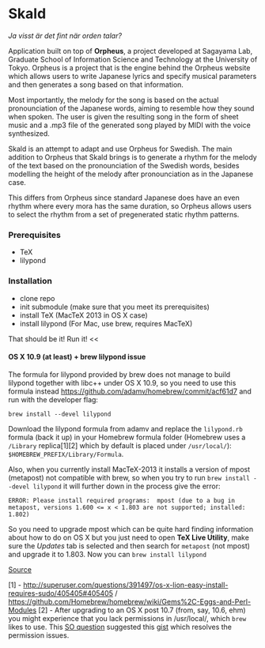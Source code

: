 Skald
=====

*Ja visst är det fint när orden talar?*

Application built on top of **Orpheus**, a project developed at Sagayama Lab, Graduate School of Information Science and Technology at the University of Tokyo. Orpheus is a project that is the engine behind the Orpheus website which allows users to write Japanese lyrics and specify musical parameters and then generates a song based on that information.

Most importantly, the melody for the song is based on the actual pronounciation of the Japanese words, aiming to resemble how they sound when spoken. The user is given the resulting song in the form of sheet music and a .mp3 file of the generated song played by MIDI with the voice synthesized.

Skald is an attempt to adapt and use Orpheus for Swedish. The main addition to Orpheus that Skald brings is to generate a rhythm for the melody of the text based on the pronounciation of the Swedish words, besides modelling the height of the melody after pronounciation as in the Japanese case.

This differs from Orpheus since standard Japanese does have an even rhythm where every mora has the same duration, so Orpheus allows users to select the rhythm from a set of pregenerated static rhythm patterns.

### Prerequisites
* TeX
* lilypond

### Installation
* clone repo
* init submodule (make sure that you meet its prerequisites)
* install TeX (MacTeX 2013 in OS X case)
* install lilypond (For Mac, use brew, requires MacTeX)

That should be it! Run it!
<<
#### OS X 10.9 (at least) + brew lilypond issue

The formula for lilypond provided by brew does not manage to build lilypond together with libc++ under OS X 10.9, so you need to use this formula instead https://github.com/adamv/homebrew/commit/acf61d7 and run with the developer flag:

`brew install --devel lilypond`

Download the lilypond formula from adamv and replace the `lilypond.rb` formula (back it up) in your Homebrew formula folder (Homebrew uses a `/Library` replica[1][2] which by default is placed under `/usr/local/`): `$HOMEBREW_PREFIX/Library/Formula`.

Also, when you currently install MacTeX-2013 it installs a version of mpost (metapost) not compatible with brew, so when you try to run `brew install --devel lilypond` it will further down in the process give the error:

```
ERROR: Please install required programs:  mpost (due to a bug in metapost, versions 1.600 <= x < 1.803 are not supported; installed: 1.802) 
```

So you need to upgrade mpost which can be quite hard finding information about how to do on OS X but you just need to open **TeX Live Utility**, make sure the *Updates* tab is selected and then search for `metapost` (not mpost) and upgrade it to 1.803. Now you can `brew install lilypond`

[Source](https://github.com/Homebrew/homebrew/issues/23336#issuecomment-29144066)

[1] - http://superuser.com/questions/391497/os-x-lion-easy-install-requires-sudo/405405#405405 / https://github.com/Homebrew/homebrew/wiki/Gems%2C-Eggs-and-Perl-Modules
[2] - After upgrading to an OS X post 10.7 (from, say, 10.6, ehm) you might experience that you lack permissions in /usr/local/, which `brew` likes to use. This [SO question](http://superuser.com/questions/254843/cant-install-brew-formulae-correctly-permission-denied-in-usr-local-lib) suggested this [gist](https://gist.github.com/rpavlik/768518) which resolves the permission issues.
